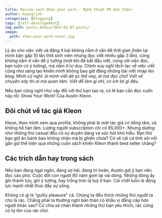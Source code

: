 ```yaml
---
title: Review sách Show your work - Nghệ thuật PR bản thân!
author: hoanglinh
categories: [Blogging]
tags: [self-developement]
img_path: posts_media/2023-01-07-posts/
image:
  path: show-your-work-cover.jpg
---
```


Lý do cho việc viết và đăng ít bài không nằm ở vấn đề thời gian (hiện tại mình bận gấp 10 lần thời sinh viên nhưng đọc viết nhiều gấp 3 lần), cũng không nằm ở vấn đề ý tưởng (một khi đã bắt đầu viết, cùng với việc đọc, bạn luôn có ý tưởng), mà nằm ở tư duy. Chính suy nghĩ lệch lạc về việc viết cũng như sáng tạo khiến mình không bao giờ đăng những bài viết nháp lên blog. Mình cứ nghĩ: *ôi mình viết dở ẹc thế này, ai mà đọc chứ! Viết về chuyện này thì ai mà quan tâm. Viết để làm gì nhỉ, có ích lợi gì đâu.*

Nếu bạn cũng nghĩ như vậy đối với thứ bạn tạo ra, có lẽ bạn cần đọc cuốn này rồi: Show Your Work! Của Austin Kleon.

## Đôi chút về tác giả Kleon

Kleon, theo mình xem qua profile, không phải là một tác giả có tiếng tăm, và không hề hàn lâm. Lượng người subscription chỉ có 85,000+. Nhưng dường như những thứ casual đều có sự duyên dáng và sức hút khó hiểu. Bạn thử bao giờ ăn bánh bao không nhân mà bị ghiền chưa? Có vẻ cái cá tính sôi nổi gần gũi thể hiện qua những cuốn sách khiến Kleon thành best seller chăng?

## Các trích dẫn hay trong sách

Nếu bạn đang ngại ngần, đang sợ hãi, đang trì hoãn, Austin gợi ý bạn nên đọc cáo phó. Cuộc đời con người 80 năm gom lại vài dòng. Những dòng ấy ghi thành tựu, ghi ý tưởng, hay trống trơn là tuỳ ở bạn. Cái chết luôn là động lực mạnh nhất thúc đẩy sự sống.

Không có gì là “guilty pleasure” cả. Chúng ta đều thích những thứ người ta cho là rác. Chẳng phải ta thường nghĩ bản thân có khẩu vị đẳng cấp hơn người khác sao? Cứ chia sẻ chân thành những thứ bạn yêu thích, rác cũng có tự tôn của rác chứ.
